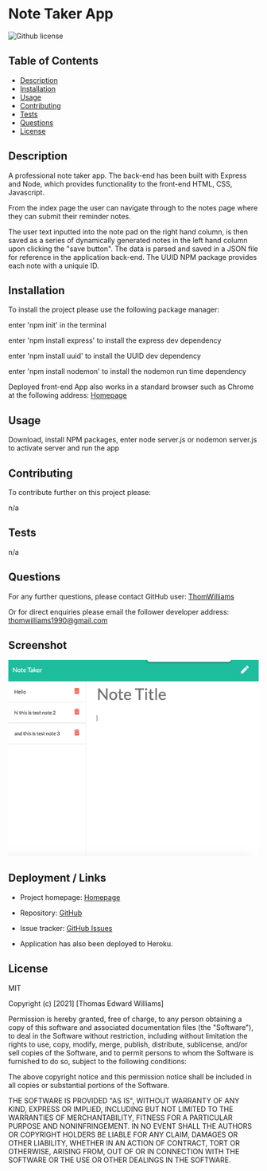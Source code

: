 # Note Taker App

![Github license](https://img.shields.io/badge/license-MIT-blue.svg)

## Table of Contents
  
* [Description](#description)
* [Installation](#installation)
* [Usage](#usage)
* [Contributing](#contributing)
* [Tests](#tests)
* [Questions](#questions)
* [License](#license)
  
## Description 
  
A professional note taker app. The back-end has been built with Express and Node, which provides functionality to the front-end HTML, CSS, Javascript. 

From the index page the user can navigate through to the notes page where they can submit their reminder notes. 

The user text inputted into the note pad on the right hand column, is then saved as a series of dynamically generated notes in the left hand column upon clicking the "save button". The data is parsed and saved in a JSON file for reference in the application back-end. The UUID NPM package provides each note with a uniquie ID. 


## Installation
  
To install the project please use the following package manager: 
  
enter 'npm init' in the terminal 

enter 'npm install express' to install the express dev dependency

enter 'npm install uuid' to install the UUID dev dependency

enter 'npm install nodemon' to install the nodemon run time dependency

Deployed front-end App also works in a standard browser such as Chrome at the following address: [Homepage](https://thomwilliams.github.io/note-taker-tew/)
  
## Usage
  
Download, install NPM packages, enter node server.js or nodemon server.js to activate server and run the app

  
## Contributing
  
To contribute further on this project please:
  
n/a 
  
## Tests
  
n/a 
  
## Questions
  
For any further questions, please contact GitHub user: 
[ThomWilliams](https://www.github.com/ThomWilliams/) 

Or for direct enquiries please email the follower developer address: 
thomwilliams1990@gmail.com 
  

## Screenshot

![Screenshot of the Desktop version](./Assets/note-taker-tew_Screenshot.png)


## Deployment / Links

- Project homepage: [Homepage](https://thomwilliams.github.io/note-taker-tew/)
- Repository: [GitHub](https://github.com/ThomWilliams/note-taker-tew)
- Issue tracker: [GitHub Issues](https://github.com/ThomWilliams/note-taker-tew/issues)

- Application has also been deployed to Heroku. 

## License
  
MIT 

Copyright (c) [2021] [Thomas Edward Williams]

Permission is hereby granted, free of charge, to any person obtaining a copy
of this software and associated documentation files (the "Software"), to deal
in the Software without restriction, including without limitation the rights
to use, copy, modify, merge, publish, distribute, sublicense, and/or sell
copies of the Software, and to permit persons to whom the Software is
furnished to do so, subject to the following conditions:

The above copyright notice and this permission notice shall be included in all
copies or substantial portions of the Software.

THE SOFTWARE IS PROVIDED "AS IS", WITHOUT WARRANTY OF ANY KIND, EXPRESS OR
IMPLIED, INCLUDING BUT NOT LIMITED TO THE WARRANTIES OF MERCHANTABILITY,
FITNESS FOR A PARTICULAR PURPOSE AND NONINFRINGEMENT. IN NO EVENT SHALL THE
AUTHORS OR COPYRIGHT HOLDERS BE LIABLE FOR ANY CLAIM, DAMAGES OR OTHER
LIABILITY, WHETHER IN AN ACTION OF CONTRACT, TORT OR OTHERWISE, ARISING FROM,
OUT OF OR IN CONNECTION WITH THE SOFTWARE OR THE USE OR OTHER DEALINGS IN THE
SOFTWARE.



